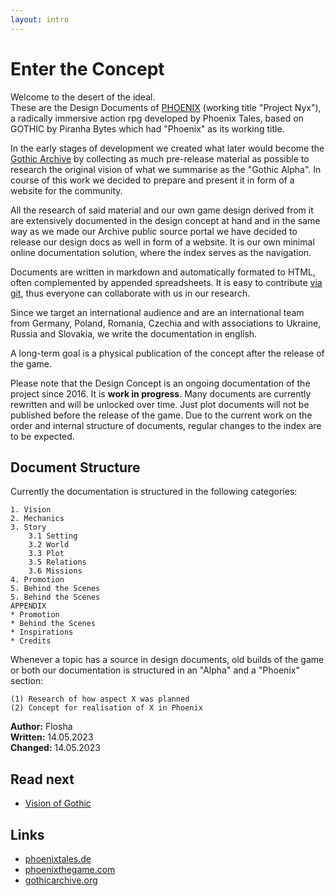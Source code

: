 ```yaml
---
layout: intro
---
```


# Enter the Concept

Welcome to the desert of the ideal.  
These are the Design Documents of [PHOENIX](https://phoenixthegame.com) (working title "Project Nyx"), a radically immersive action rpg developed by Phoenix Tales, based on GOTHIC by Piranha Bytes which had "Phoenix" as its working title.   

In the early stages of development we created what later would become the [Gothic Archive](https://gothicarchive.org) by collecting as much pre-release material as possible to research the original vision of what we summarise as the "Gothic Alpha". In course of this work we decided to prepare and present it in form of a website for the community.  

All the research of said material and our own game design derived from it are extensively documented in the design concept at hand and in the same way as we made our Archive public source portal we have decided to release our design docs as well in form of a website. It is our own minimal online documentation solution, where the index serves as the navigation.  

Documents are written in markdown and automatically formated to HTML, often complemented by appended spreadsheets. It is easy to contribute [via git](https://github.com/PhoenixTales/phoenix-docs), thus everyone can collaborate with us in our research.  

Since we target an international audience and are an international team from Germany, Poland, Romania, Czechia and with associations to Ukraine, Russia and Slovakia, we write the documentation in english.  

A long-term goal is a physical publication of the concept after the release of the game.

<p class="subtext blueinfo">Please note that the Design Concept is an ongoing documentation of the project since 2016. It is <strong class="demonic">work in progress</strong>. Many documents are currently rewritten and will be unlocked over time. Just plot documents will not be published before the release of the game. Due to the current work on the order and internal structure of documents, regular changes to the index are to be expected.</p>


## Document Structure

Currently the documentation is structured in the following categories:  

```
1. Vision 
2. Mechanics
3. Story
    3.1 Setting
    3.2 World
    3.3 Plot
    3.5 Relations
    3.6 Missions
4. Promotion
5. Behind the Scenes
5. Behind the Scenes
APPENDIX 
* Promotion
* Behind the Scenes
* Inspirations
* Credits
```

Whenever a topic has a source in design documents, old builds of the game or both our documentation is structured in an "Alpha" and a "Phoenix" section:  

```
(1) Research of how aspect X was planned  
(2) Concept for realisation of X in Phoenix
```

**Author:** Flosha  
**Written:** 14.05.2023   
**Changed:** 14.05.2023  


## Read next 

* [Vision of Gothic](/vision/vision-of-gothic)


## Links

* [phoenixtales.de](https://phoenixtales.de)
* [phoenixthegame.com](https://phoenixthegame.com)
* [gothicarchive.org](https://gothicarchive.org)
